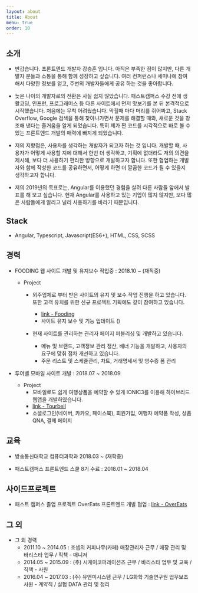 ```yaml
---
layout: about
title: About
menu: true
order: 10
---
```


## 소개

- 반갑습니다. 프론트엔드 개발자 강승훈 입니다. 아직은 부족한 점이 많지만, 다른 개발자 분들과 소통을 통해 함께 성장하고 싶습니다. 여러 컨퍼런스나 세미나에 참여해서 다양한 정보를 얻고, 주변의 개발자들에게 공유 하는 것을 좋아합니다.


- 늦은 나이의 개발자로의 전환은 사실 쉽지 않았습니다. 패스트캠퍼스 수강 전에 생활코딩, 인프런, 프로그래머스 등 다른 사이트에서 먼저 맛보기를 본 뒤 본격적으로 시작했습니다. 처음에는 무척 어려웠습니다. 막힐때 마다 머리를 쥐어짜고, Stack Overflow, Google 검색을 통해 찾아나가면서 문제를 해결할 때와, 새로운 것을 창조해 낸다는 즐거움을 알게 되었습니다. 특히 제가 짠 코드를 시각적으로 바로 볼 수 있는 프론트엔드 개발의 매력에 빠지게 되었습니다. 


- 저의 지향점은, 사용자를 생각하는 개발자가 되고자 하는 것 입니다. 개발할 때, 사용자가 어떻게 사용할 지에 대해서 한번 더 생각하고, 기획에 없더라도 저의 의견을 제시해, 보다 더 사용하기 편리한 방향으로 개발하고자 합니다. 또한 협업하는 개발자와 함께 작성한 코드를 공유하면서, 어떻게 하면 더 깔끔한 코드가 될 수 있을지 생각하고자 합니다.


- 저의 2019년의 목표로는, Angular를 이용했던 경험을 살려 다른 사람들 앞에서 발표를 해 보고 싶습니다. 현재 Angular를 사용하고 있는 기업이 많지 않지만,
보다 많은 사람들에게 알리고 널리 사용하기를 바라기 때문입니다.


## Stack 

- Angular, Typescript, Javascript(ES6+), HTML, CSS, SCSS


## 경력

- FOODING 웹 사이트 개발 및 유지보수 작업중 : 2018.10 ~ (재직중)

    - Project
        - 외주업체로 부터 받은 사이트의 유지 및 보수 작업 진행을 하고 있습니다. 또한 고객 유치를 위한 신규 프로젝트 기획에도 같이 참여하고 있습니다.
            - [link - Fooding](http://www.fooding.io)
            - 사이트 유지 보수 및 기능 업데이트 ()

        - 현재 사이트를 관리하는 관리자 페이지 퍼블리싱 및 개발하고 있습니다.
            - 메뉴 및 브랜드, 고객정보 관리 정산, 배너 기능을 개발하고, 사용자의 요구에 맞춰 점차 개선하고 있습니다.
            - 주문 리스트 및 스케쥴관리, 차트, 거래명세서 및 영수증 폼 관리 

- 투어벨 모바일 사이트 개발 : 2018.07 ~ 2018.09

    - Project
        - 모바일로도 쉽게 여행상품을 예약할 수 있게 IONIC3를 이용해 하이브리드 웹앱을 개발하였습니다.
        - [link - Tourbell](https://m.tourbell.co.kr)
        - 소셜로그인(네이버, 카카오, 페이스북), 회원가입, 여행자 예약폼 작성, 상품 QNA, 결제 페이지


## 교육

- 방송통신대학교 컴퓨터과학과 2018.03 ~ (재학중)

- 패스트캠퍼스 프론트엔드 스쿨 8기 수료 : 2018.01 ~ 2018.04


## 사이드프로젝트

- 패스트 캠퍼스 졸업 프로젝트 OverEats 프론트엔드 개발 협업 : [link - OverEats](https://github.com/FastCampusTeamTwo)


## 그 외

- 그 외 경력
    - 2011.10 ~ 2014.05 : 조셉의 커피나무(카페) 매장관리자 근무 / 매장 관리 및 바리스타 업무 / 직책 - 매니저
    - 2014.05 ~ 2015.09 : (주) 시케이코퍼레이션즈 근무 / 바리스타 업무 및 교육 / 직책 - 사원
    - 2016.04 ~ 2017.03 : (주) 유앤미시스템 근무 / LG화학 기술연구원 업무보조 사원 - 계약직 / 실험 DATA 관리 및 정리
